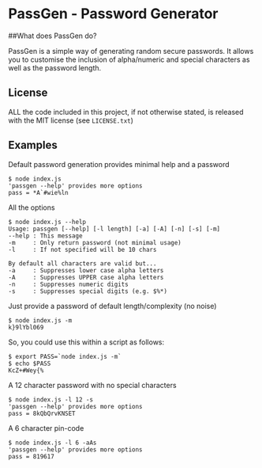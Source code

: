 # PassGen - Password Generator

##What does PassGen do?

PassGen is a simple way of generating random secure passwords.  It allows you to customise the inclusion of alpha/numeric and special characters as well as the password length.

## License
ALL the code included in this project, if not otherwise stated, is released with the MIT license (see `LICENSE.txt`)

## Examples

Default password generation provides minimal help and a password

```
$ node index.js 
'passgen --help' provides more options
pass = *A`#wie%ln
```
All the options

```
$ node index.js --help
Usage: passgen [--help] [-l length] [-a] [-A] [-n] [-s] [-m]
--help : This message
-m     : Only return password (not minimal usage)
-l     : If not specified will be 10 chars

By default all characters are valid but...
-a     : Suppresses lower case alpha letters
-A     : Suppresses UPPER case alpha letters
-n     : Suppresses numeric digits
-s     : Suppresses special digits (e.g. $%*)
```

Just provide a password of default length/complexity (no noise)

```
$ node index.js -m
k}9lYbl069
```
So, you could use this within a script as follows:

```
$ export PASS=`node index.js -m`
$ echo $PASS
KcZ+#Wey{%
```





A 12 character password with no special characters

```
$ node index.js -l 12 -s
'passgen --help' provides more options
pass = 8kQbQrvKNSET
```
A 6 character pin-code

```
$ node index.js -l 6 -aAs
'passgen --help' provides more options
pass = 819617
```





